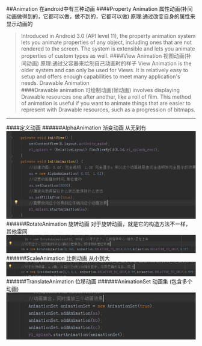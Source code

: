 ##Animation
	在android中有三种动画
####Property Animation 属性动画(补间动画做得到的，它都可以做，做不到的，它都可以做)
	原理:通过改变自身的属性来显示动画的
> Introduced in Android 3.0 (API level 11), the property animation system lets you animate properties of any object, including ones that are not rendered to the screen. The system is extensible and lets you animate properties of custom types as well.
####View Animation  视图动画(补间动画)
	原理:通过父容器来绘制自己动画时的样子
> View Animation is the older system and can only be used for Views. It is relatively easy to setup and offers enough capabilities to meet many application's needs.
> Drawable Animation	
####Drawable animation 可绘制动画(帧动画)
>  involves displaying Drawable resources one after another, like a roll of film. This method of animation is useful if you want to animate things that are easier to represent with Drawable resources, such as a progression of bitmaps.
_________________________________________

####定义动画
######AlphaAnimation 渐变动画 从无到有
![icon](01.png)
######RotateAnimation 旋转动画
	对于旋转动画，就是它的构造方法不一样，其他雷同
![icon](02.png)
######ScaleAnimation 比例动画 从小到大
![icon](03.png)
######TranslateAnimation 位移动画
######AnimationSet 动画集 (包含多个动画)
![](04.png)